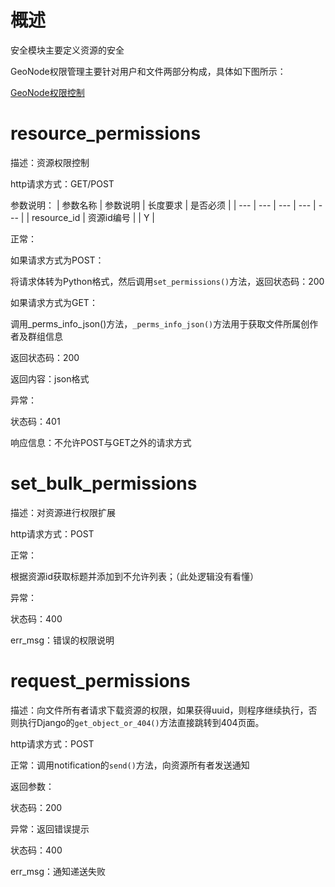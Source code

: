 # 概述
安全模块主要定义资源的安全

GeoNode权限管理主要针对用户和文件两部分构成，具体如下图所示：

[GeoNode权限控制](http://oh6j8wijn.bkt.clouddn.com/05C98E89-D2AA-4481-AC34-36725ADFC16D.png)

# resource_permissions

描述：资源权限控制

http请求方式：GET/POST

参数说明：
| 参数名称 | 参数说明 | 长度要求 | 是否必须 |
| --- | --- | --- | --- | --- |
| resource_id | 资源id编号 |   | Y |

正常：

如果请求方式为POST：

将请求体转为Python格式，然后调用`set_permissions()`方法，返回状态码：200

如果请求方式为GET：

调用_perms_info_json()方法，`_perms_info_json()`方法用于获取文件所属创作者及群组信息

返回状态码：200

返回内容：json格式

异常：

状态码：401

响应信息：不允许POST与GET之外的请求方式

# set_bulk_permissions

描述：对资源进行权限扩展

http请求方式：POST

正常：

根据资源id获取标题并添加到不允许列表；（此处逻辑没有看懂）

异常：

状态码：400

err_msg：错误的权限说明

# request_permissions

描述：向文件所有者请求下载资源的权限，如果获得uuid，则程序继续执行，否则执行Django的`get_object_or_404()`方法直接跳转到404页面。

http请求方式：POST

正常：调用notification的`send()`方法，向资源所有者发送通知

返回参数：

状态码：200  

异常：返回错误提示

状态码：400

err_msg：通知递送失败
